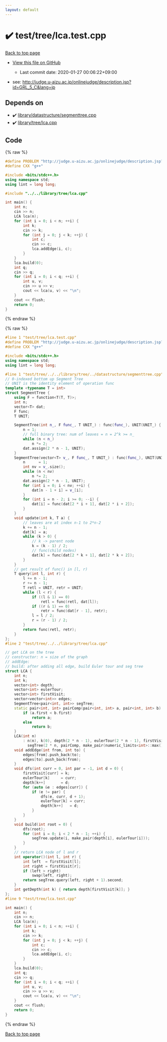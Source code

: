 ```yaml
---
layout: default
---
```


<!-- mathjax config similar to math.stackexchange -->
<script type="text/javascript" async
  src="https://cdnjs.cloudflare.com/ajax/libs/mathjax/2.7.5/MathJax.js?config=TeX-MML-AM_CHTML">
</script>
<script type="text/x-mathjax-config">
  MathJax.Hub.Config({
    TeX: { equationNumbers: { autoNumber: "AMS" }},
    tex2jax: {
      inlineMath: [ ['$','$'] ],
      processEscapes: true
    },
    "HTML-CSS": { matchFontHeight: false },
    displayAlign: "left",
    displayIndent: "2em"
  });
</script>

<script type="text/javascript" src="https://cdnjs.cloudflare.com/ajax/libs/jquery/3.4.1/jquery.min.js"></script>
<script src="https://cdn.jsdelivr.net/npm/jquery-balloon-js@1.1.2/jquery.balloon.min.js" integrity="sha256-ZEYs9VrgAeNuPvs15E39OsyOJaIkXEEt10fzxJ20+2I=" crossorigin="anonymous"></script>
<script type="text/javascript" src="../../../assets/js/copy-button.js"></script>
<link rel="stylesheet" href="../../../assets/css/copy-button.css" />


# :heavy_check_mark: test/tree/lca.test.cpp

<a href="../../../index.html">Back to top page</a>

* <a href="{{ site.github.repository_url }}/blob/master/test/tree/lca.test.cpp">View this file on GitHub</a>
    - Last commit date: 2020-01-27 00:06:22+09:00


* see: <a href="http://judge.u-aizu.ac.jp/onlinejudge/description.jsp?id=GRL_5_C&lang=jp">http://judge.u-aizu.ac.jp/onlinejudge/description.jsp?id=GRL_5_C&lang=jp</a>


## Depends on

* :heavy_check_mark: <a href="../../../library/library/datastructure/segmenttree.cpp.html">library/datastructure/segmenttree.cpp</a>
* :heavy_check_mark: <a href="../../../library/library/tree/lca.cpp.html">library/tree/lca.cpp</a>


## Code

<a id="unbundled"></a>
{% raw %}
```cpp
#define PROBLEM "http://judge.u-aizu.ac.jp/onlinejudge/description.jsp?id=GRL_5_C&lang=jp"
#define CXX "g++"

#include <bits/stdc++.h>
using namespace std;
using lint = long long;

#include "../../library/tree/lca.cpp"

int main() {
    int n;
    cin >> n;
    LCA lca(n);
    for (int i = 0; i < n; ++i) {
        int k;
        cin >> k;
        for (int j = 0; j < k; ++j) {
            int c;
            cin >> c;
            lca.addEdge(i, c);
        }
    }
    lca.build(0);
    int q;
    cin >> q;
    for (int i = 0; i < q; ++i) {
        int u, v;
        cin >> u >> v;
        cout << lca(u, v) << "\n";
    }
    cout << flush;
    return 0;
}
```
{% endraw %}

<a id="bundled"></a>
{% raw %}
```cpp
#line 1 "test/tree/lca.test.cpp"
#define PROBLEM "http://judge.u-aizu.ac.jp/onlinejudge/description.jsp?id=GRL_5_C&lang=jp"
#define CXX "g++"

#include <bits/stdc++.h>
using namespace std;
using lint = long long;

#line 1 "test/tree/../../library/tree/../datastructure/segmenttree.cpp"
// 0-indexed bottom up Segment Tree
// UNIT is the identity element of operation func
template <typename T = int>
struct SegmentTree {
    using F = function<T(T, T)>;
    int n;
    vector<T> dat;
    F func;
    T UNIT;

    SegmentTree(int n_, F func_, T UNIT_) : func(func_), UNIT(UNIT_) {
        n = 1;
        // full binary tree: num of leaves = n = 2^k >= n_
        while (n < n_)
            n *= 2;
        dat.assign(2 * n - 1, UNIT);
    }
    SegmentTree(vector<T> v_, F func_, T UNIT_) : func(func_), UNIT(UNIT_) {
        n      = 1;
        int nv = v_.size();
        while (n < nv)
            n *= 2;
        dat.assign(2 * n - 1, UNIT);
        for (int i = 0; i < nv; ++i) {
            dat[n - 1 + i] = v_[i];
        }
        for (int i = n - 2; i >= 0; --i) {
            dat[i] = func(dat[2 * i + 1], dat[2 * i + 2]);
        }
    }
    void update(int k, T a) {
        // leaves are at index n-1 to 2*n-2
        k += n - 1;
        dat[k] = a;
        while (k > 0) {
            // k -> parent node
            k = (k - 1) / 2;
            // func(child nodes)
            dat[k] = func(dat[2 * k + 1], dat[2 * k + 2]);
        }
    }
    // get result of func() in [l, r)
    T query(int l, int r) {
        l += n - 1;
        r += n - 1;
        T retl = UNIT, retr = UNIT;
        while (l < r) {
            if ((l & 1) == 0)
                retl = func(retl, dat[l]);
            if ((r & 1) == 0)
                retr = func(dat[r - 1], retr);
            l = l / 2;
            r = (r - 1) / 2;
        }
        return func(retl, retr);
    }
};
#line 2 "test/tree/../../library/tree/lca.cpp"

// get LCA on the tree
// constructor: n = size of the graph
// addEdge:
// build: after adding all edge, build Euler tour and seg tree
struct LCA {
    int n;
    int k;
    vector<int> depth;
    vector<int> eulerTour;
    vector<int> firstVisit;
    vector<vector<int>> edges;
    SegmentTree<pair<int, int>> segTree;
    static pair<int, int> pairComp(pair<int, int> a, pair<int, int> b) {
        if (a.first < b.first)
            return a;
        else
            return b;
    }
    LCA(int n)
        : n(n), k(0), depth(2 * n - 1), eulerTour(2 * n - 1), firstVisit(n), edges(n),
          segTree(2 * n, pairComp, make_pair(numeric_limits<int>::max(), 0)){};
    void addEdge(int from, int to) {
        edges[from].push_back(to);
        edges[to].push_back(from);
    }
    void dfs(int curr = 0, int par = -1, int d = 0) {
        firstVisit[curr] = k;
        eulerTour[k]     = curr;
        depth[k++]       = d;
        for (auto &e : edges[curr]) {
            if (e != par) {
                dfs(e, curr, d + 1);
                eulerTour[k] = curr;
                depth[k++]   = d;
            }
        }
    }
    void build(int root = 0) {
        dfs(root);
        for (int i = 0; i < 2 * n - 1; ++i) {
            segTree.update(i, make_pair(depth[i], eulerTour[i]));
        }
    }
    // return LCA node of l and r
    int operator()(int l, int r) {
        int left  = firstVisit[l];
        int right = firstVisit[r];
        if (left > right)
            swap(left, right);
        return segTree.query(left, right + 1).second;
    }
    int getDepth(int k) { return depth[firstVisit[k]]; }
};
#line 9 "test/tree/lca.test.cpp"

int main() {
    int n;
    cin >> n;
    LCA lca(n);
    for (int i = 0; i < n; ++i) {
        int k;
        cin >> k;
        for (int j = 0; j < k; ++j) {
            int c;
            cin >> c;
            lca.addEdge(i, c);
        }
    }
    lca.build(0);
    int q;
    cin >> q;
    for (int i = 0; i < q; ++i) {
        int u, v;
        cin >> u >> v;
        cout << lca(u, v) << "\n";
    }
    cout << flush;
    return 0;
}
```
{% endraw %}

<a href="../../../index.html">Back to top page</a>

